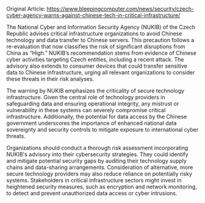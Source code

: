 Original Article: https://www.bleepingcomputer.com/news/security/czech-cyber-agency-warns-against-chinese-tech-in-critical-infrastructure/

The National Cyber and Information Security Agency (NUKIB) of the Czech Republic advises critical infrastructure organizations to avoid Chinese technology and data transfer to Chinese servers. This precaution follows a re-evaluation that now classifies the risk of significant disruptions from China as “High.” NUKIB’s recommendation stems from evidence of Chinese cyber activities targeting Czech entities, including a recent attack. The advisory also extends to consumer devices that could transfer sensitive data to Chinese infrastructure, urging all relevant organizations to consider these threats in their risk analyses.

The warning by NUKIB emphasizes the criticality of secure technology infrastructure. Given the central role of technology providers in safeguarding data and ensuring operational integrity, any mistrust or vulnerability in these systems can severely compromise critical infrastructure. Additionally, the potential for data access by the Chinese government underscores the importance of enhanced national data sovereignty and security controls to mitigate exposure to international cyber threats.

Organizations should conduct a thorough risk assessment incorporating NUKIB's advisory into their cybersecurity strategies. They could identify and mitigate potential security gaps by auditing their technology supply chains and data-sharing arrangements. Consideration of alternative, more secure technology providers may also reduce reliance on potentially risky systems. Stakeholders in critical infrastructure sectors might invest in heightened security measures, such as encryption and network monitoring, to detect and prevent unauthorized data access or cyber intrusions.